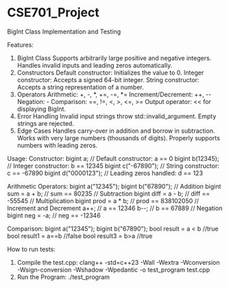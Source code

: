 # CSE701_Project

BigInt Class Implementation and Testing

Features:
1. BigInt Class
Supports arbitrarily large positive and negative integers.
Handles invalid inputs and leading zeros automatically.
2. Constructors
Default constructor: Initializes the value to 0.
Integer constructor: Accepts a signed 64-bit integer.
String constructor: Accepts a string representation of a number.
3. Operators
Arithmetic: +, -, *, +=, -=, *=
Increment/Decrement: ++, --
Negation: -
Comparison: ==, !=, <, >, <=, >=
Output operator: << for displaying BigInt.
4. Error Handling
Invalid input strings throw std::invalid_argument.
Empty strings are rejected.
5. Edge Cases
Handles carry-over in addition and borrow in subtraction.
Works with very large numbers (thousands of digits).
Properly supports numbers with leading zeros.

Usage:
Constructor:
bigint a;                   // Default constructor: a == 0
bigint b(12345);            // Integer constructor: b == 12345
bigint c("-67890");         // String constructor: c == -67890
bigint d("0000123");        // Leading zeros handled: d == 123

Arithmetic Operators:
bigint a("12345");
bigint b("67890");
// Addition
bigint sum = a + b;         // sum == 80235
// Subtraction
bigint diff = a - b;        // diff == -55545
// Multiplication
bigint prod = a * b;        // prod == 838102050
// Increment and Decrement
a++;                        // a == 12346
b--;                        // b == 67889
// Negation
bigint neg = -a;            // neg == -12346

Comparison:
bigint a("12345");
bigint b("67890");
bool result = a < b        //true
bool result1 = a==b       //false
bool result3 = b>a        //true




How to run tests:

1. Compile the test.cpp:
clang++ -std=c++23 -Wall -Wextra -Wconversion -Wsign-conversion -Wshadow -Wpedantic -o test_program test.cpp
2. Run the Program:
./test_program
